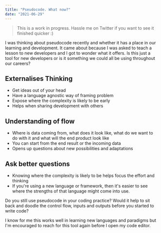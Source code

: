 ```yaml
---
title: "Pseudocode. What now?"
date: "2021-06-29"
---
```


> This is a work in progress. Hassle me on Twitter if you want to see it finished quicker :)

I was thinking about pseudocode recently and whether it has a place in our learning and development. It came about because I was asked to teach a lesson to new developers and I got to wonder what it offers. Is this just a tool for new developers or is it something we could all be using throughout our careers?

## Externalises Thinking

- Get ideas out of your head
- Have a language agnostic way of framing problem
- Expose where the complexity is likely to be early
- Helps when sharing development with others

## Understanding of flow

- Where is data coming from, what does it look like, what do we want to do with it and what will the end product look like
- You can start from the end result or the incoming data
- Opens up questions about new possibilities and adaptations

## Ask better questions

- Knowing where the complexity is likely to be helps focus the effort and thinking
- If you're using a new language or framework, then it's easier to see where the strengths of that language might come into use.

Do you still use pseudocode in your coding practice? Would it help to sit back and doodle the control flow, inputs and outputs before you started to write code?

I know for me this works well in learning new languages and paradigms but I'm encouraged to reach for this tool again before I open my code editor.
